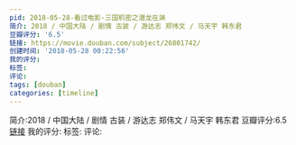 ```yaml
---
pid: 2018-05-28-看过电影-三国机密之潜龙在渊
简介: 2018 / 中国大陆 / 剧情 古装 / 游达志 郑伟文 / 马天宇 韩东君
豆瓣评分: '6.5'
链接: https://movie.douban.com/subject/26801742/
创建时间: '2018-05-28 00:22:56'
我的评分:
标签:
评论:
tags: [douban]
categories: [timeline]
---
```

简介:2018 / 中国大陆 / 剧情 古装 / 游达志 郑伟文 / 马天宇 韩东君
豆瓣评分:6.5
[链接](https://movie.douban.com/subject/26801742/)
我的评分:
标签:
评论:
